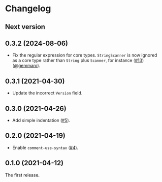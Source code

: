 # Changelog

## Next version

## 0.3.2 (2024-08-06)

- Fix the regular expression for core types. `StringScanner` is now ignored as a core type rather
  than `String` plus `Scanner`, for instance ([#13][]) ([@gemmaro][]).

## 0.3.1 (2021-04-30)

- Update the incorrect `Version` field.

## 0.3.0 (2021-04-26)

- Add simple indentation ([#5][]).

## 0.2.0 (2021-04-19)

- Enable `comment-use-syntax` ([#4][]).

## 0.1.0 (2021-04-12)

The first release.

[#4]: https://github.com/ybiquitous/rbs-mode/pull/4
[#5]: https://github.com/ybiquitous/rbs-mode/pull/5
[#13]: https://github.com/ybiquitous/rbs-mode/pull/13

[@gemmaro]: https://github.com/gemmaro
